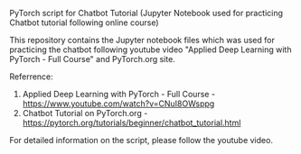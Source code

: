 PyTorch script for Chatbot Tutorial (Jupyter Notebook used for practicing Chatbot tutorial following online course)

This repository contains the Jupyter notebook files which was used for practicing the chatbot following youtube video "Applied Deep Learning with PyTorch - Full Course" and PyTorch.org site.

Referrence:
1. Applied Deep Learning with PyTorch - Full Course - https://www.youtube.com/watch?v=CNuI8OWsppg
2. Chatbot Tutorial on PyTorch.org - https://pytorch.org/tutorials/beginner/chatbot_tutorial.html

For detailed information on the script, please follow the youtube video.
